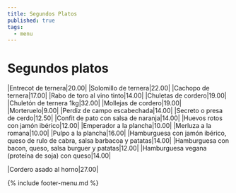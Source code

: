 ```yaml
---
title: Segundos Platos
published: true
tags:
  - menu
---
```


# Segundos platos

|Entrecot de ternera|20.00|
|Solomillo de ternera|22.00|
|Cachopo de ternera|17.00|
|Rabo de toro al vino tinto|14.00|
|Chuletas de cordero|19.00|
|Chuletón de ternera 1kg|32.00|
|Mollejas de cordero|19.00|
|Morteruelo|9.00|
|Perdiz de campo escabechada|14.00|
|Secreto o presa de cerdo|12.50|
|Confit de pato con salsa de naranja|14.00|
|Huevos rotos con jamón ibérico|12.00|
|Emperador a la plancha|10.00|
|Merluza a la romana|10.00|
|Pulpo a la plancha|16.00|
|Hamburguesa con jamón ibérico, queso de rulo de cabra, salsa barbacoa y patatas|14.00|
|Hamburguesa con bacon, queso, salsa burguer y patatas|12.00|
|Hamburguesa vegana (proteína de soja) con queso|14.00|


|Cordero asado al horno|27.00|

<!-- |Paletilla de cordero de lechal asada|24.50| -->
 
{% include footer-menu.md %}
